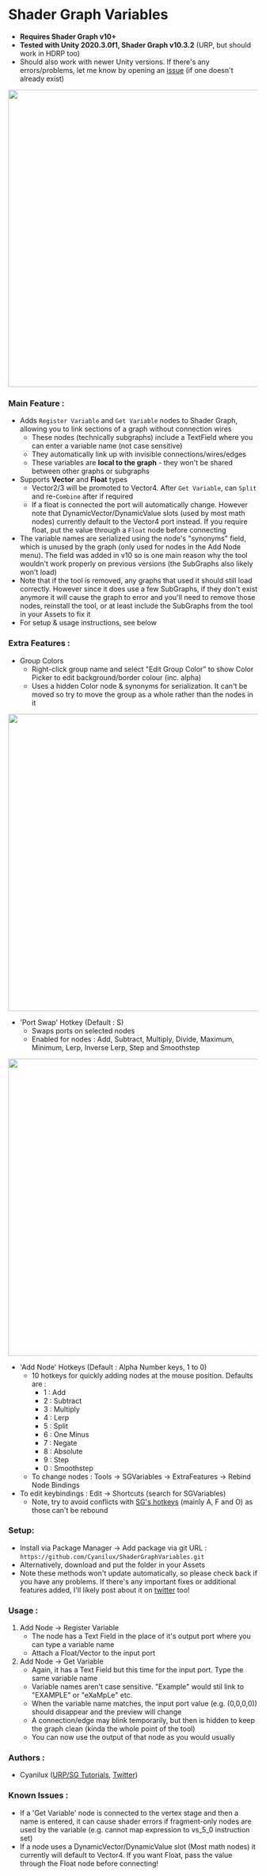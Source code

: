 # Shader Graph Variables

- **Requires Shader Graph v10+**
- **Tested with Unity 2020.3.0f1, Shader Graph v10.3.2** (URP, but should work in HDRP too)
- Should also work with newer Unity versions. If there's any errors/problems, let me know by opening an [issue](https://github.com/Cyanilux/ShaderGraphVariables/issues) (if one doesn't already exist)

<img src="https://user-images.githubusercontent.com/69320946/122465638-3e384180-cfb0-11eb-8912-30dc00234a46.gif" width="600">

### Main Feature :
- Adds `Register Variable` and `Get Variable` nodes to Shader Graph, allowing you to link sections of a graph without connection wires
  - These nodes (technically subgraphs) include a TextField where you can enter a variable name (not case sensitive)
  - They automatically link up with invisible connections/wires/edges
  - These variables are **local to the graph** - they won't be shared between other graphs or subgraphs
- Supports **Vector** and **Float** types
  - Vector2/3 will be promoted to Vector4. After `Get Variable`, can `Split` and re-`Combine` after if required
  - If a float is connected the port will automatically change. However note that DynamicVector/DynamicValue slots (used by most math nodes) currently default to the Vector4 port instead. If you require float, put the value through a `Float` node before connecting
- The variable names are serialized using the node's "synonyms" field, which is unused by the graph (only used for nodes in the Add Node menu). The field was added in v10 so is one main reason why the tool wouldn't work properly on previous versions (the SubGraphs also likely won't load)
- Note that if the tool is removed, any graphs that used it should still load correctly. However since it does use a few SubGraphs, if they don't exist anymore it will cause the graph to error and you'll need to remove those nodes, reinstall the tool, or at least include the SubGraphs from the tool in your Assets to fix it
- For setup & usage instructions, see below

### Extra Features :
- Group Colors
  - Right-click group name and select "Edit Group Color" to show Color Picker to edit background/border colour (inc. alpha)
  - Uses a hidden Color node & synonyms for serialization. It can't be moved so try to move the group as a whole rather than the nodes in it
<img src="https://user-images.githubusercontent.com/69320946/122465680-4b553080-cfb0-11eb-9f90-f6573de90084.gif" width="600">

- 'Port Swap' Hotkey (Default : S)
  - Swaps ports on selected nodes
  - Enabled for nodes : Add, Subtract, Multiply, Divide, Maximum, Minimum, Lerp, Inverse Lerp, Step and Smoothstep
<img src="https://user-images.githubusercontent.com/69320946/122465666-47c1a980-cfb0-11eb-918a-5e22c8423dde.gif" width="600">

- 'Add Node' Hotkeys (Default : Alpha Number keys, 1 to 0)
  - 10 hotkeys for quickly adding nodes at the mouse position. Defaults are :
    - 1 : Add
    - 2 : Subtract
    - 3 : Multiply
    - 4 : Lerp
    - 5 : Split
    - 6 : One Minus
    - 7 : Negate
    - 8 : Absolute
    - 9 : Step
    - 0 : Smoothstep
  - To change nodes : Tools → SGVariables → ExtraFeatures → Rebind Node Bindings
- To edit keybindings : Edit → Shortcuts (search for SGVariables)
  - Note, try to avoid conflicts with [SG's hotkeys](https://www.cyanilux.com/tutorials/intro-to-shader-graph/#shortcuts) (mainly A, F and O) as those can't be rebound

### Setup:
- Install via Package Manager → Add package via git URL : `https://github.com/Cyanilux/ShaderGraphVariables.git`
- Alternatively, download and put the folder in your Assets
- Note these methods won't update automatically, so please check back if you have any problems. If there's any important fixes or additional features added, I'll likely post about it on [twitter](https://twitter.com/Cyanilux) too!

### Usage : 
1) Add Node → Register Variable
    - The node has a Text Field in the place of it's output port where you can type a variable name
    - Attach a Float/Vector to the input port
2) Add Node → Get Variable
    - Again, it has a Text Field but this time for the input port. Type the same variable name
    - Variable names aren't case sensitive. "Example" would stil link to "EXAMPLE" or "eXaMpLe" etc.
    - When the variable name matches, the input port value (e.g. (0,0,0,0)) should disappear and the preview will change
    - A connection/edge may blink temporarily, but then is hidden to keep the graph clean (kinda the whole point of the tool)
    - You can now use the output of that node as you would usually

### Authors :
- Cyanilux ([URP/SG Tutorials](https://www.cyanilux.com/), [Twitter](https://twitter.com/Cyanilux))

### Known Issues :
  - If a 'Get Variable' node is connected to the vertex stage and then a name is entered, it can cause shader errors if fragment-only nodes are used by the variable (e.g. cannot map expression to vs_5_0 instruction set)
  - If a node uses a DynamicVector/DynamicValue slot (Most math nodes) it currently will default to Vector4. If you want Float, pass the value through the Float node before connecting!
